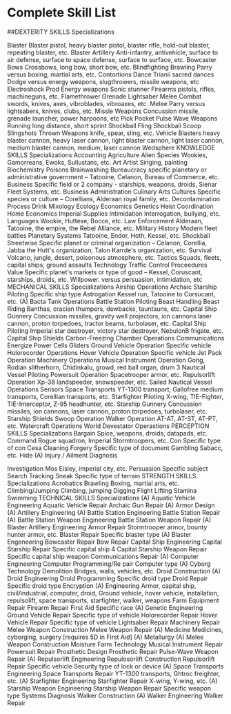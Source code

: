 # Complete Skill List

##DEXTERITY SKILLS
Specializations

Blaster Blaster pistol, heavy
blaster pistol, blaster
rifle, hold-out blaster,
repeating blaster, etc.
Blaster Artillery Anti-infantry, antivehicle,
surface to air
defense, surface to
space defense, surface
to surface, etc.
Bowcaster
Bows Crossbows, long bow,
short bow, etc.
Blindfighting
Brawling Parry versus boxing, martial
arts, etc.
Contortions
Dance Trianii sacred dances
Dodge versus energy weapons,
slugthrowers, missile
weapons, etc
Electroshock Prod
Energy weapons Sonic stunner
Firearms pistols, rifles,
machineguns, etc.
Flamethrower
Grenade
Lightsaber
Melee Combat swords, knives, axes,
vibroblades, vibroaxes,
etc.
Melee Parry versus lightsabers,
knives, clubs, etc.
Missle Weapons Concussion missile,
grenade launcher,
power harpoons, etc
Pick Pocket
Pulse Wave
Weapons
Running long distance, short
sprint
Shockball Fling
Shockball Scoop
Slingshots
Thrown Weapons knife, spear, sling, etc.
Vehicle Blasters heavy blaster cannon,
heavy laser cannon,
light blaster cannon,
light laser cannon,
medium blaster
cannon, medium,
laser cannon
Wedsphere
KNOWLEDGE
SKILLS
Specializations
Accounting
Agriculture
Alien Species Wookies,
Gamorreans, Ewoks,
Sullustans, etc.
Art
Artist Singing, painting
Biochemistry Poisons
Brainwashing
Bureaucracy specific planetary or
administrative
government –
Tatooine, Celanon,
Bureau of
Commerce, etc.
Business Specific field or 
2
company - starships,
weapons, droids,
Sienar Fleet Systems,
etc.
Business
Administration
Culinary Arts
Cultures Specific species or
culture – Corellians,
Alderaan royal
family, etc.
Decontamination
Process
Drink Mixology
Ecology
Economics
Genetics
Heist Coordination
Home Economics
Imperial Supplies
Intimidation Interrogation, bullying,
etc.
Languages Wookie, Huttese,
Bocce, etc.
Law Enforcement Alderaan, Tatooine,
the empire, the Rebel
Alliance, etc.
Military History Modern fleet battles
Planetary Systems Tatooine, Endor, Hoth,
Kessel, etc.
Shockball
Streetwise Specific planet or
criminal organization
– Celanon, Corellia,
Jabba the Hutt's
organization, Talon
Karrde's organization,
etc.
Survival Volcano, jungle,
desert, poisonous
atmosphere, etc.
Tactics Squads, fleets, capital
ships, ground
assaults
Technology
Traffic Control
Proceedures
Value Specific planet's
markets or type of
good – Kessel,
Coruscant, starships,
droids, etc.
Willpower. versus persuasion,
intimidation, etc
MECHANICAL
SKILLS
Specializations
Airship Operations
Archaic Starship
Piloting
Specific ship type
Astrogation Kessel run, Tatooine
to Corsucant, etc.
(A) Bacta Tank
Operations
Battle Station
Piloting
Beast Handling
Beast Riding Banthas, cracian
thumpers, dewbacks,
tauntauns, etc.
Capital Ship
Gunnery
Concussion missiles,
gravity well
projectors, ion
cannons laser
cannon, proton
torpedoes, tractor
beams, turbolaser,
etc.
Capital Ship
Piloting
Imperial star
destroyer, victory star
destroyer, NebulonB
frigate, etc.
Capital Ship
Shields
Carbon-Freezing
Chamber
Operations
Communications
Energize Power
Cells
Gliders
Ground Vehicle
Operation
Specific vehicle
Holorecorder
Operations
Hover Vehicle
Operation
Specific vehicle
Jet Pack
Operation
Machinery
Operations
Musical
Instrument
Operation
Gong, Rodian
slitherhorn,
Chidinkalu, growd, red
ball organ, drum
3
Nautical Vessel
Piloting
Powersuit
Operation
Spacetrooper armor,
etc.
Repulsorlift
Operation
Xp-38 landspeeder,
snowspeeder, etc.
Sailed Nautical
Vessel
Operations
Sensors
Space Transports YT-1300 transport,
Gallofree medium
transports, Corellian
transports, etc.
Starfighter Piloting X-wing, TIE-Fighter,
TIE-Interceptor, Z-95
headhunter, etc.
Starship Gunnery Concussion missiles,
ion cannons, laser
cannon, proton
torpedoes,
turbolaser, etc.
Starship Shields
Swoop Operation
Walker Operation AT-AT, AT-ST, AT-PT,
etc.
Watercraft
Operations
World Devestator
Operastions
PERCEPTION
SKILLS
Specializations
Bargain Spice, weapons,
droids, datapads, etc.
Command Rogue squadron,
Imperial
Stormtroopers, etc.
Con Specific type of con
Cesa
Cleaning
Forgery Specific type of
document
Gambling Sabacc, etc.
Hide
(A) Injury / Ailment
Diagnosis

Investigation Mos Eisley, imperial
city, etc.
Persuasion Specific subject
Search Tracking
Sneak Specific type of terrain
STRENGTH
SKILLS
Specializations
Acrobatics
Brawling Boxing, martial arts,
etc.
Climbing/Jumping Climbing, jumping
Digging
Flight
Lifting
Stamina
Swimming
TECHNICAL
SKILLS
Specializations
(A) Aquatic
Vehicle
Engineering
Aquatic Vehicle
Repair
Archaic Gun
Repair
(A) Armor Design
(A) Artillery
Engineering
(A) Battle Station
Engineering
Battle Station
Repair
(A) Battle Station
Weapon
Engineering
Battle Station
Weapon Repair
(A) Blaster
Artillery
Engineering
Armor Repair Stormtrooper armor,
bounty hunter armor,
etc.
Blaster Repair Specific blaster type
(A) Blaster
Engeneering
Bowcaster Repair
Bow Repair
Capital Ship
Engineering
Capital Starship
Repair
Specific capital ship
4
Capital Starship
Weapon Repair
Specific capital ship
weapon
Communications
Repair
(A) Computer
Engineering
Computer
Programming/Re
pair
Computer type
(A) Cyborg
Technology
Demolition Bridges, walls,
vehicles, etc.
Droid
Construction
(A) Droid
Engineering
Droid
Programming
Specific droid type
Droid Repair Specific droid type
Encryption
(A) Engineering Armor, capital ship,
civil/industrial,
computer, droid,
Ground vehicle,
hover vehicle,
installation,
repulsolift, space
transports,
starfighter, walker,
weapons
Farm Equipment
Repair
Firearm Repair
First Aid Specific race
(A) Genetic
Engineering
Ground Vehicle
Repair
Specific type of
vehicle
Holorecorder
Repair
Hover Vehicle
Repair
Specific type of
vehicle
Lightsaber Repair
Machinery Repair
Melee Weapon
Construction
Melee Weapon
Repair
(A) Medicine Medicines, cyborging,
surgery [requires 5D
in First Aid]
(A) Metallurgy
(A) Melee
Weapon
Construction
Moisture Farm
Technology
Musical
Instrument
Repair
Powersuit Repair
Prosthetic Design
Prosthetic Repair
Pulse-Wave
Weapon Repair
(A) Repulsorlift
Engineering
Repulosorlift
Construction
Repulsorlift Repair Specific vehicle
Security type of lock or device
(A) Space
Transports
Engineering
Space Transports
Repair
YT-1300 transports,
Ghtroc freighter, etc.
(A) Starfighter
Engineering
Starfighter Repair X-wing, Y-wing, etc.
(A) Starship
Weapon
Engineering
Starship Weapon
Repair
Specific weapon type
Systems Diagnosis
Walker
Construction
(A) Walker
Engineering
Walker Repair

